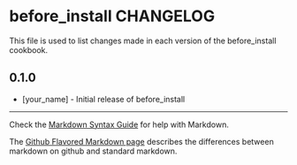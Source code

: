 before_install CHANGELOG
========================

This file is used to list changes made in each version of the before_install cookbook.

0.1.0
-----
- [your_name] - Initial release of before_install

- - -
Check the [Markdown Syntax Guide](http://daringfireball.net/projects/markdown/syntax) for help with Markdown.

The [Github Flavored Markdown page](http://github.github.com/github-flavored-markdown/) describes the differences between markdown on github and standard markdown.
